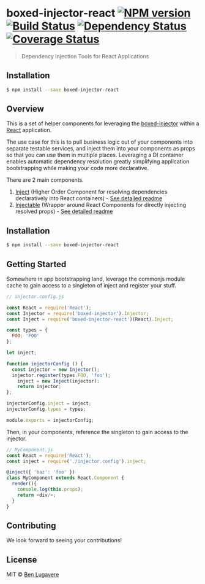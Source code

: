 # boxed-injector-react [![NPM version][npm-image]][npm-url] [![Build Status](https://travis-ci.org/giddyinc/boxed-injector-react.svg?branch=master)](https://travis-ci.org/giddyinc/boxed-injector-react) [![Dependency Status][daviddm-image]][daviddm-url] [![Coverage Status](https://coveralls.io/repos/github/giddyinc/boxed-injector-react/badge.svg?branch=master)](https://coveralls.io/github/giddyinc/boxed-injector-react?branch=master)
> Dependency Injection Tools for React Applications

## Installation

```sh
$ npm install --save boxed-injector-react
```

## Overview

This is a set of helper components for leveraging the [boxed-injector](https://github.com/giddyinc/boxed-injector) within a [React](https://github.com/facebook/react) application.

The use case for this is to pull business logic out of your components into separate testable services, and inject them into your components as props so that you can use them in multiple places. Leveraging a DI container enables automatic dependency resolution greatly simplifying application bootstrapping while making your code more declarative.

There are 2 main components.

1. [Inject](lib/Inject/README.md) (Higher Order Component for resolving dependencies declaratively into React containers) - [See detailed readme](lib/Inject/README.md)
2. [Injectable](lib/Injectable/README.md) (Wrapper around React Components for directly injecting resolved props) - [See detailed readme](lib/Injectable/README.md)


## Installation 

```sh
$ npm install --save boxed-injector-react
```

## Getting Started

Somewhere in app bootstrapping land, leverage the commonjs module cache to gain access to a singleton of inject and register your stuff.

```js
// injector.config.js

const React = require('React');
const Injector = require('boxed-injector').Injector;
const Inject = require('boxed-injector-react')(React).Inject;

const types = {
  FOO: 'FOO'
};

let inject;

function injectorConfig () {
  const injector = new Injector();
  injector.register(types.FOO, 'foo');
	inject = new Inject(injector);
	return injector;
};

injectorConfig.inject = inject;
injectorConfig.types = types;

module.exports = injectorConfig;
```

Then, in your components, reference the singleton to gain access to the injector.

```js
// MyComponent.js
const React = require('React');
const inject = require('./injector.config').inject;

@inject({ 'baz': 'foo' })
class MyComponent extends React.Component {
  render(){
    console.log(this.props);
    return <div/>;
  }
}

```

## Contributing
We look forward to seeing your contributions!

## License

MIT © [Ben Lugavere](http://benlugavere.com)


[npm-image]: https://badge.fury.io/js/boxed-injector.svg
[npm-url]: https://npmjs.org/package/boxed-injector
[travis-image]: https://travis-ci.org/giddyinc/boxed-injector.svg?branch=master
[travis-url]: https://travis-ci.org/giddyinc/boxed-injector
[daviddm-image]: https://david-dm.org/giddyinc/boxed-injector.svg?theme=shields.io
[daviddm-url]: https://david-dm.org/giddyinc/boxed-injector
[coveralls-image]: https://coveralls.io/repos/giddyinc/boxed-injector/badge.svg
[coveralls-url]: https://coveralls.io/r/giddyinc/boxed-injector
